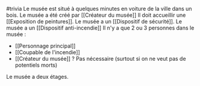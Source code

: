 #trivia
Le musée est situé à quelques minutes en voiture de la ville dans un bois.
Le musée a été créé par [[Créateur du musée]]
Il doit accueillir une [[Exposition de peintures]].
Le musée a un [[Dispositif de sécurité]].
Le musée a un [[Dispositif anti-incendie]]
Il n'y a que 2 ou 3 personnes dans le musée : 
- [[Personnage principal]]
- [[Coupable de l'incendie]]
- [[Créateur du musée]] ? Pas nécessaire (surtout si on ne veut pas de potentiels morts)

Le musée a deux étages.